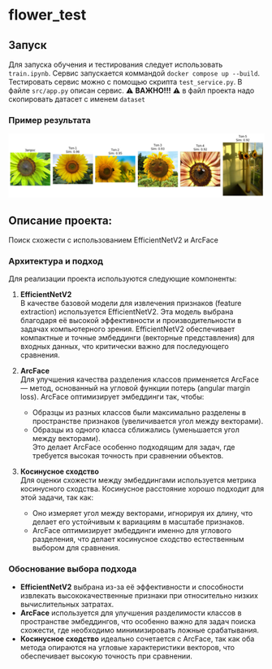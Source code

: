 # flower_test
## Запуск
   Для запуска обучения и тестирования следует использовать `train.ipynb`.
   Сервис запускается коммандой `docker compose up --build`.
   Тестировать сервис можно с помощью скрипта `test_service.py`.
   В файле `src/app.py` описан сервис.
   :warning: **ВАЖНО!!!** :warning: в файл проекта надо скопировать датасет с именем `dataset`
### Пример результата
![Картинка](images/photo_2025-06-07_16-43-15.jpg)
## Описание проекта: 
Поиск схожести с использованием EfficientNetV2 и ArcFace

### Архитектура и подход
Для реализации проекта используются следующие компоненты:

1. **EfficientNetV2**  
   В качестве базовой модели для извлечения признаков (feature extraction) используется EfficientNetV2. Эта модель выбрана благодаря её высокой эффективности и производительности в задачах компьютерного зрения. EfficientNetV2 обеспечивает компактные и точные эмбеддинги (векторные представления) для входных данных, что критически важно для последующего сравнения.

2. **ArcFace**  
   Для улучшения качества разделения классов применяется ArcFace — метод, основанный на угловой функции потерь (angular margin loss). ArcFace оптимизирует эмбеддинги так, чтобы:
   - Образцы из разных классов были максимально разделены в пространстве признаков (увеличивается угол между векторами).
   - Образцы из одного класса сближались (уменьшается угол между векторами).  
   Это делает ArcFace особенно подходящим для задач, где требуется высокая точность при сравнении объектов.

3. **Косинусное сходство**  
   Для оценки схожести между эмбеддингами используется метрика косинусного сходства. Косинусное расстояние хорошо подходит для этой задачи, так как:
   - Оно измеряет угол между векторами, игнорируя их длину, что делает его устойчивым к вариациям в масштабе признаков.
   - ArcFace оптимизирует эмбеддинги именно для углового разделения, что делает косинусное сходство естественным выбором для сравнения.

### Обоснование выбора подхода
- **EfficientNetV2** выбрана из-за её эффективности и способности извлекать высококачественные признаки при относительно низких вычислительных затратах.
- **ArcFace** используется для улучшения разделимости классов в пространстве эмбеддингов, что особенно важно для задач поиска схожести, где необходимо минимизировать ложные срабатывания.
- **Косинусное сходство** идеально сочетается с ArcFace, так как оба метода опираются на угловые характеристики векторов, что обеспечивает высокую точность при сравнении.

